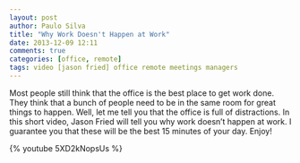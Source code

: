 ```yaml
---
layout: post
author: Paulo Silva
title: "Why Work Doesn't Happen at Work"
date: 2013-12-09 12:11
comments: true
categories: [office, remote]
tags: video [jason fried] office remote meetings managers
---
```


Most people still think that the office is the best place to get work done. They think that a bunch of people need to be in the same room for great things to happen. Well, let me tell you that the office is full of distractions. In this short video, Jason Fried will tell you why work doesn’t happen at work. I guarantee you that these will be the best 15 minutes of your day. Enjoy!


{% youtube 5XD2kNopsUs %}
